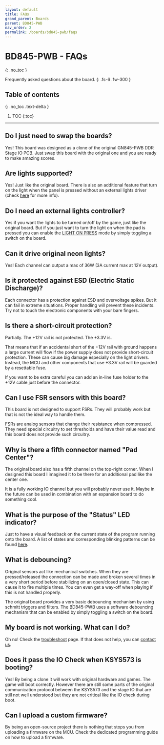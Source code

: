 ```yaml
---
layout: default
title: FAQs
grand_parent: Boards
parent: BD845-PWB
nav_order: 2
permalink: /boards/bd845-pwb/faqs
---
```


# BD845-PWB - FAQs
{: .no_toc }

Frequently asked questions about the board.
{: .fs-6 .fw-300 }

## Table of contents
{: .no_toc .text-delta }

1. TOC
{:toc}

---

## Do I just need to swap the boards?

Yes! This board was designed as a clone of the original GN845-PWB DDR Stage IO PCB. Just swap this board with the original one and you are ready to make amazing scores.

## Are lights supported?

Yes! Just like the original board. There is also an additional feature that turn on the light when the panel is pressed without an external lights driver (check [here]() for more info).

## Do I need an external lights controller?

Yes if you want the lights to be turned on/off by the game, just like the original board. But if you just want to turn the light on when the pad is pressed you can enable the [LIGHT ON PRESS]() mode by simply toggling a switch on the board.

## Can it drive original neon lights?

Yes! Each channel can output a max of 36W (3A current max at 12V output).

## Is it protected against ESD (Electric Static Discharge)?

Each connector has a protection against ESD and overvoltage spikes. But it can fail in extreme situations. Proper handling will prevent these incidents. Try not to touch the electronic components with your bare fingers.

## Is there a short-circuit protection?

Partially. The +12V rail is not protected. The +3.3V is. 

That means that if an accidental short of the +12V rail with ground happens a large current will flow if the power supply does not provide short-circuit protection. These can cause big damage especially on the light drivers. Instead, the MCU and other components that use +3.3V rail will be guarded by a resettable fuse. 

If you want to be extra careful you can add an in-line fuse holder to the +12V cable just before the connector.

## Can I use FSR sensors with this board?

This board is not designed to support FSRs. They will probably work but that is not the ideal way to handle them. 

FSRs are analog sensors that change their resistance when compressed. They need special circuitry to set thresholds and have their value read and this board does not provide such circuitry.

## Why is there a fifth connector named "Pad Center"?

The original board also has a fifth channel on the top-right corner. When I designed this board I imagined it to be there for an additional pad like the center one. 

It is a fully working IO channel but you will probably never use it. Maybe in the future can be used in combination with an expansion board to do something cool.

## What is the purpose of the "Status" LED indicator?

Just to have a visual feedback on the current state of the program running onto the board. A list of states and corresponding blinking patterns can be found [here]().

## What is debouncing?

Original sensors act like mechanical switches. When they are pressed/released the connection can be made and broken several times in a very short period before stabilizing on an open/closed state. This can cause it to fire multiple times. You can even get a way-off when playing if this is not handled properly.

The original board provides a very basic debouncing mechanism by using schmitt triggers and filters. The BD845-PWB uses a software debouncing mechanism that can be enabled by simply toggling a switch on the board.

## My board is not working. What can I do?

Oh no! Check the [troubleshoot]() page. If that does not help, you can [contact us]().

## Does it pass the IO Check when KSYS573 is booting?

Yes! By being a clone it will work with original hardware and games. The game will boot correctly.
However there are still some parts of the original communication protocol between the KSYS573 and the
stage IO that are still not well understood but they are not critical like the IO check during boot.

## Can I upload a custom firmware?

By being an open-source project there is nothing that stops you from uploading a firmware on the MCU.
Check the dedicated programming guide on how to upload a firmware.

